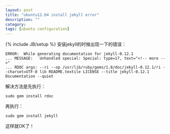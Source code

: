 ```yaml
---
layout: post
title: "ubuntu12.04 install jekyll error"
description: ""
category: 
tags: [ubuntu configuration]
---
```

{% include JB/setup %}
安装jekyll的时候出现一下的错误：

    ERROR:  While generating documentation for jekyll-0.12.1
    ... MESSAGE:   Unhandled special: Special: type=17, text="<!-- more -->"
    ... RDOC args: --ri --op /usr/lib/ruby/gems/1.8/doc/jekyll-0.12.1/ri --charset=UTF-8 lib README.textile LICENSE --title jekyll-0.12.1 Documentation --quiet
解决方法是先执行：

    sudo gem install rdoc
再执行：

    sudo gem install jekyll 
这样就OK了！
